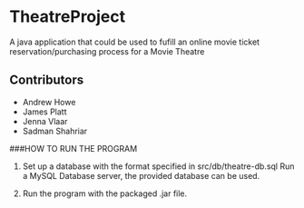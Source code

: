 # TheatreProject
A java application that could be used to fufill an online movie ticket reservation/purchasing process for a Movie Theatre


## Contributors

 - Andrew Howe
 - James Platt
 - Jenna Vlaar 
 - Sadman Shahriar



###HOW TO RUN THE PROGRAM

1. Set up a database with the format specified in src/db/theatre-db.sql 
   Run a MySQL Database server, the provided database can be used. 
   
2. Run the program with the packaged .jar file.


